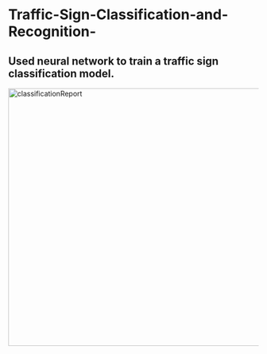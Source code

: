# Traffic-Sign-Classification-and-Recognition-


## Used neural network to train a traffic sign classification model. 

<img width="517" alt="classificationReport" src="https://user-images.githubusercontent.com/38819418/147187418-e14448ea-b190-42c9-a332-2450ead9d2ab.png">

